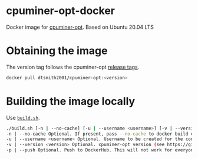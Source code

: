# cpuminer-opt-docker

Docker image for [cpuminer-opt](https://github.com/JayDDee/cpuminer-opt). Based on Ubuntu 20.04 LTS

# Obtaining the image

The version tag follows the cpuminer-opt [release tags](https://github.com/JayDDee/cpuminer-opt/releases).

```bash
docker pull dtsmith2001/cpuminer-opt:<version>
```

# Building the image locally

Use [`build.sh`](https://github.com/dtsmith2001/cpuminer-opt-docker/blob/main/build.sh).

```bash
./build.sh [-n | --no-cache] [-u | --username <username>] [-v | --version <version>] [-p | --push]
-n | --no-cache Optional. If present, pass --no-cache to docker build command.
-u | --username <username> Optional. Username to be created for the container. Defaults to admin.
-v | --version <version> Optional. cpuminer-opt version (see https://github.com/JayDDee/cpuminer-opt/releases). Omit the 'v'. Defaults to 3.16.2.
-p | --push Optional. Push to DockerHub. This will not work for everyone since it requires 'docker login'.
```
